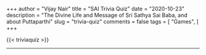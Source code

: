 +++
author = "Vijay Nair"
title = "SAI Trivia Quiz"
date = "2020-10-23"
description = "The Divine Life and Message of Sri Sathya Sai Baba, and about Puttaparthi"
slug = "trivia-quiz"
comments = false
tags = [
    "Games",
]
+++

{{< triviaquiz >}}


---